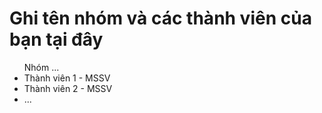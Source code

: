 # Ghi tên nhóm và các thành viên của bạn tại đây
<ul>
  Nhóm ...
  <li> Thành viên 1 - MSSV </li>
  <li> Thành viên 2 - MSSV </li>
  <li> ... </li>
</ul>
